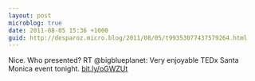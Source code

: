 ```yaml
---
layout: post
microblog: true
date: 2011-08-05 15:36 +1000
guid: http://desparoz.micro.blog/2011/08/05/t99353077437579264.html
---
```

Nice. Who presented? RT @bigblueplanet: Very enjoyable TEDx Santa Monica event tonight.  [bit.ly/oGWZUt](http://bit.ly/oGWZUt)
